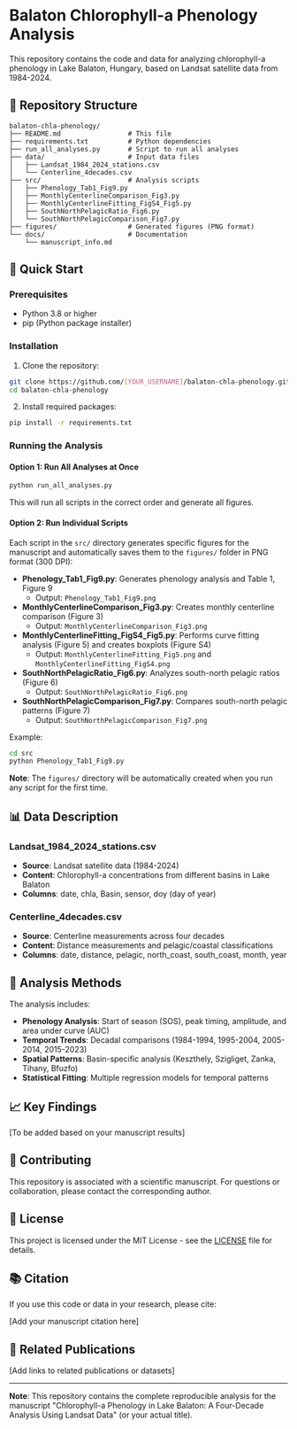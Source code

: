 # Balaton Chlorophyll-a Phenology Analysis

This repository contains the code and data for analyzing chlorophyll-a phenology in Lake Balaton, Hungary, based on Landsat satellite data from 1984-2024.

## 📁 Repository Structure

```
balaton-chla-phenology/
├── README.md                 # This file
├── requirements.txt          # Python dependencies
├── run_all_analyses.py       # Script to run all analyses
├── data/                     # Input data files
│   ├── Landsat_1984_2024_stations.csv
│   └── Centerline_4decades.csv
├── src/                      # Analysis scripts
│   ├── Phenology_Tab1_Fig9.py
│   ├── MonthlyCenterlineComparison_Fig3.py
│   ├── MonthlyCenterlineFitting_FigS4_Fig5.py
│   ├── SouthNorthPelagicRatio_Fig6.py
│   └── SouthNorthPelagicComparison_Fig7.py
├── figures/                  # Generated figures (PNG format)
└── docs/                     # Documentation
    └── manuscript_info.md
```

## 🚀 Quick Start

### Prerequisites
- Python 3.8 or higher
- pip (Python package installer)

### Installation

1. Clone the repository:
```bash
git clone https://github.com/[YOUR_USERNAME]/balaton-chla-phenology.git
cd balaton-chla-phenology
```

2. Install required packages:
```bash
pip install -r requirements.txt
```

### Running the Analysis

#### Option 1: Run All Analyses at Once
```bash
python run_all_analyses.py
```
This will run all scripts in the correct order and generate all figures.

#### Option 2: Run Individual Scripts
Each script in the `src/` directory generates specific figures for the manuscript and automatically saves them to the `figures/` folder in PNG format (300 DPI):

- **Phenology_Tab1_Fig9.py**: Generates phenology analysis and Table 1, Figure 9
  - Output: `Phenology_Tab1_Fig9.png`
- **MonthlyCenterlineComparison_Fig3.py**: Creates monthly centerline comparison (Figure 3)
  - Output: `MonthlyCenterlineComparison_Fig3.png`
- **MonthlyCenterlineFitting_FigS4_Fig5.py**: Performs curve fitting analysis (Figure 5) and creates boxplots (Figure S4)
  - Output: `MonthlyCenterlineFitting_Fig5.png` and `MonthlyCenterlineFitting_FigS4.png`
- **SouthNorthPelagicRatio_Fig6.py**: Analyzes south-north pelagic ratios (Figure 6)
  - Output: `SouthNorthPelagicRatio_Fig6.png`
- **SouthNorthPelagicComparison_Fig7.py**: Compares south-north pelagic patterns (Figure 7)
  - Output: `SouthNorthPelagicComparison_Fig7.png`

Example:
```bash
cd src
python Phenology_Tab1_Fig9.py
```

**Note**: The `figures/` directory will be automatically created when you run any script for the first time.

## 📊 Data Description

### Landsat_1984_2024_stations.csv
- **Source**: Landsat satellite data (1984-2024)
- **Content**: Chlorophyll-a concentrations from different basins in Lake Balaton
- **Columns**: date, chla, Basin, sensor, doy (day of year)

### Centerline_4decades.csv
- **Source**: Centerline measurements across four decades
- **Content**: Distance measurements and pelagic/coastal classifications
- **Columns**: date, distance, pelagic, north_coast, south_coast, month, year

## 🔬 Analysis Methods

The analysis includes:
- **Phenology Analysis**: Start of season (SOS), peak timing, amplitude, and area under curve (AUC)
- **Temporal Trends**: Decadal comparisons (1984-1994, 1995-2004, 2005-2014, 2015-2023)
- **Spatial Patterns**: Basin-specific analysis (Keszthely, Szigliget, Zanka, Tihany, Bfuzfo)
- **Statistical Fitting**: Multiple regression models for temporal patterns

## 📈 Key Findings

[To be added based on your manuscript results]

## 🤝 Contributing

This repository is associated with a scientific manuscript. For questions or collaboration, please contact the corresponding author.

## 📄 License

This project is licensed under the MIT License - see the [LICENSE](LICENSE) file for details.

## 📚 Citation

If you use this code or data in your research, please cite:

[Add your manuscript citation here]

## 🔗 Related Publications

[Add links to related publications or datasets]

---

**Note**: This repository contains the complete reproducible analysis for the manuscript "Chlorophyll-a Phenology in Lake Balaton: A Four-Decade Analysis Using Landsat Data" (or your actual title). 